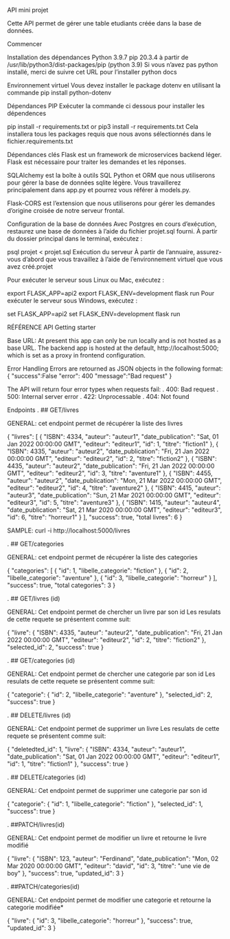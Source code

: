 
API mini projet

Cette API permet de gérer une table etudiants créée dans la base de données.

Commencer

Installation des dépendances
Python 3.9.7
pip 20.3.4 à partir de /usr/lib/python3/dist-packages/pip (python 3.9)
Si vous n’avez pas python installé, merci de suivre cet URL pour l’installer python docs

Environnement virtuel
Vous devez installer le package dotenv en utilisant la commande pip install python-dotenv

Dépendances PIP
Exécuter la commande ci dessous pour installer les dépendences

pip install -r requirements.txt
or
pip3 install -r requirements.txt
Cela installera tous les packages requis que nous avons sélectionnés dans le fichier.requirements.txt

Dépendances clés
Flask est un framework de microservices backend léger. Flask est nécessaire pour traiter les demandes et les réponses.

SQLAlchemy est la boîte à outils SQL Python et ORM que nous utiliserons pour gérer la base de données sqlite légère. Vous travaillerez principalement dans app.py et pourrez vous référer à models.py.

Flask-CORS est l’extension que nous utiliserons pour gérer les demandes d’origine croisée de notre serveur frontal.

Configuration de la base de données
Avec Postgres en cours d’exécution, restaurez une base de données à l’aide du fichier projet.sql fourni. À partir du dossier principal dans le terminal, exécutez :

psql projet < projet.sql
Exécution du serveur
À partir de l’annuaire, assurez-vous d’abord que vous travaillez à l’aide de l’environnement virtuel que vous avez créé.projet

Pour exécuter le serveur sous Linux ou Mac, exécutez :

export FLASK_APP=api2
export FLASK_ENV=development
flask run
Pour exécuter le serveur sous Windows, exécutez :

set FLASK_APP=api2
set FLASK_ENV=development
flask run

RÉFÉRENCE API
Getting starter

Base URL: At present this app can only be run locally and is not hosted as a base URL. The backend app is hosted at the default, http://localhost:5000; which is set as a proxy in frontend configuration.

Error Handling
Errors are retourned as JSON objects in the following format: { "success":False "error": 400 "message":"Bad request" }

The API will return four error types when requests fail: . 400: Bad request . 500: Internal server error . 422: Unprocessable . 404: Not found

Endpoints
. ## GET/livres

GENERAL: cet endpoint permet de récupérer la liste des livres 

{
    "livres": [
        {
            "ISBN": 4334,
            "auteur": "auteur1",
            "date_publication": "Sat, 01 Jan 2022 00:00:00 GMT",
            "editeur": "editeur1",
            "id": 1,
            "titre": "fiction1"
        },
        {
            "ISBN": 4335,
            "auteur": "auteur2",
            "date_publication": "Fri, 21 Jan 2022 00:00:00 GMT",
            "editeur": "editeur2",
            "id": 2,
            "titre": "fiction2"
        },
        {
            "ISBN": 4435,
            "auteur": "auteur2",
            "date_publication": "Fri, 21 Jan 2022 00:00:00 GMT",
            "editeur": "editeur2",
            "id": 3,
            "titre": "aventure1"
        },
        {
            "ISBN": 4455,
            "auteur": "auteur2",
            "date_publication": "Mon, 21 Mar 2022 00:00:00 GMT",
            "editeur": "editeur2",
            "id": 4,
            "titre": "aventure2"
        },
        {
            "ISBN": 4415,
            "auteur": "auteur3",
            "date_publication": "Sun, 21 Mar 2021 00:00:00 GMT",
            "editeur": "editeur3",
            "id": 5,
            "titre": "aventure3"
        },
        {
            "ISBN": 1415,
            "auteur": "auteur4",
            "date_publication": "Sat, 21 Mar 2020 00:00:00 GMT",
            "editeur": "editeur3",
            "id": 6,
            "titre": "horreur1"
        }
    ],
    "success": true,
    "total livres": 6
}

    
SAMPLE: curl -i http://localhost:5000/livres

. ## GET/categories

GENERAL: cet endpoint permet de récupérer la liste des categories 

{
    "categories": [
        {
            "id": 1,
            "libelle_categorie": "fiction"
        },
        {
            "id": 2,
            "libelle_categorie": "aventure"
        },
        {
            "id": 3,
            "libelle_categorie": "horreur"
        }
    ],
    "success": true,
    "total categories": 3
}


. ## GET/livres (id)

GENERAL: Cet endpoint permet de chercher un livre par son id
Les resulats de cette requete se présentent comme suit:

{
    "livre": {
        "ISBN": 4335,
        "auteur": "auteur2",
        "date_publication": "Fri, 21 Jan 2022 00:00:00 GMT",
        "editeur": "editeur2",
        "id": 2,
        "titre": "fiction2"
    },
    "selected_id": 2,
    "success": true
}


. ## GET/categories (id)

GENERAL: Cet endpoint permet de chercher une categorie par son id
Les resulats de cette requete se présentent comme suit:

{
    "categorie": {
        "id": 2,
        "libelle_categorie": "aventure"
    },
    "selected_id": 2,
    "success": true
}

. ## DELETE/livres (id)

GENERAL: Cet endpoint permet de supprimer un livre
Les resulats de cette requete se présentent comme suit:

{
    "deletedted_id": 1,
    "livre": {
        "ISBN": 4334,
        "auteur": "auteur1",
        "date_publication": "Sat, 01 Jan 2022 00:00:00 GMT",
        "editeur": "editeur1",
        "id": 1,
        "titre": "fiction1"
    },
    "success": true
}

. ## DELETE/categories (id)

GENERAL: Cet endpoint permet de supprimer une categorie par son id

{
    "categorie": {
        "id": 1,
        "libelle_categorie": "fiction"
    },
    "selected_id": 1,
    "success": true
}
 

. ##PATCH/livres(id)

  GENERAL:
   Cet endpoint permet de modifier un livre et retourne le livre modifié

   {
    "livre": {
        "ISBN": 123,
        "auteur": "Ferdinand",
        "date_publication": "Mon, 02 Mar 2020 00:00:00 GMT",
        "editeur": "david",
        "id": 3,
        "titre": "une vie de boy"
    },
    "success": true,
    "updated_id": 3
}

. ##PATCH/categories(id)

  GENERAL:
   Cet endpoint permet de modifier une categorie et retourne la categorie modifiée*


   {
    "livre": {
        "id": 3,
        "libelle_categorie": "horreur"
    },
    "success": true,
    "updated_id": 3
}

